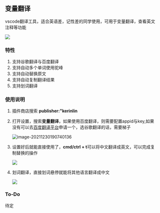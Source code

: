 ## 变量翻译

vscode翻译工具，适合英语差，记性差的同学使用，可用于变量翻译，查看英文注释等功能

![](https://s2.loli.net/2021/12/30/vzPfuFEhpMLW8jD.gif)

### 特性

1. 支持谷歌翻译与百度翻译
2. 支持自动多个单词使用驼峰
3. 支持自动替换原文
4. 支持自动复制翻译结果
5. 支持划词翻译

### 使用说明
1. 插件商店搜索 **publisher:"kerinlin**

2. 打开设置，搜索**变量翻译**，如果使用百度翻译，则需要配置appid与key,如果没有可以去[百度翻译平台](https://fanyi-api.baidu.com/product/11)申请一个，选谷歌翻译的话，需要梯子

   ![image-20211230190740136](https://s2.loli.net/2021/12/30/icwE5Lrpz1ZWGtj.png)

3. 设置好后就能直接使用了，**cmd/ctrl + t**可以将中文翻译成英文，可以完成复制替换的操作

   ![](https://s2.loli.net/2021/12/30/akJQFqMgITyElAV.gif)


4. 划词翻译，直接划词悬停就能将其他语言翻译成中文

   ![](https://s2.loli.net/2021/12/30/uNvKPBFWx7RAdq2.gif)

### To-Do

待定

